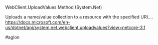 WebClient.UploadValues Method (System.Net)

Uploads a name/value collection to a resource with the specified URI....
https://docs.microsoft.com/en-us/dotnet/api/system.net.webclient.uploadvalues?view=netcore-3.1

#aglon